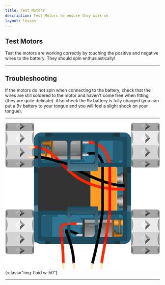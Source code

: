 ```yaml
---
title: Test Motors
description: Test Motors to ensure they work ok
layout: lesson 
---
```


## Test Motors

Test the motors are working correctly by touching the positive and negative wires to the battery. They should spin enthusiastically!

---

## Troubleshooting

If the motors do not spin when connecting to the battery, check that the wires are still soldered to the motor and haven't come free when fitting (they are quite delicate). Also check the 9v battery is fully charged (you can put a 9v battery to your tongue and you will feel a slight shock on your tongue).

---

![Test Motors](assets/wheels.png){:class="img-fluid w-50"}

---
